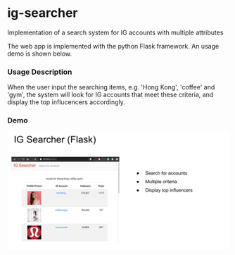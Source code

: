 # ig-searcher
Implementation of a search system for IG accounts with multiple attributes

The web app is implemented with the python Flask framework. An usage demo is shown below.

### Usage Description

When the user input the searching items, e.g. 'Hong Kong', 'coffee' and 'gym', the system will look for IG accounts that meet these criteria, and display the top influcencers accordingly.

### Demo 

![enter image description here](https://github.com/derekl-beep/ig-searcher/blob/main/Screenshot%202020-11-30%20at%201.15.08%20PM.png?raw=true)
